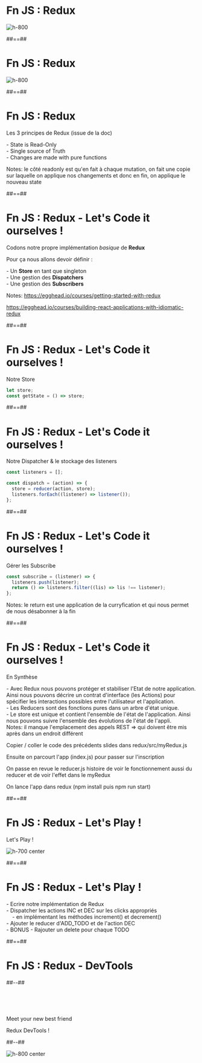 <!-- .slide: class="full-center"-->

# Fn JS : Redux

![h-800](./assets/images/with-without-redux.png)

##==##

<!-- .slide: class="full-center"-->

# Fn JS : Redux

![h-800](./assets/images/big-boss.png)

##==##

<!-- .slide:-->

# Fn JS : Redux

Les 3 principes de Redux (issue de la doc)
<div class="fragment" data-fragment-index="1">
- State is Read-Only
</div>
<div class="fragment" data-fragment-index="2">
- Single source of Truth
</div>
<div class="fragment" data-fragment-index="3">
- Changes are made with pure functions
</div>

Notes:
le côté readonly est qu'en fait à chaque mutation, on fait une copie sur laquelle on applique nos changements et donc en fin, on applique le nouveau state

##==##

<!-- .slide:-->

# Fn JS : Redux - Let's Code it ourselves !

Codons notre propre implémentation _basique_ de **Redux**

Pour ça nous allons devoir définir :

<div class="fragment" data-fragment-index="1">
- Un <b>Store</b> en tant que singleton
</div>
<div class="fragment" data-fragment-index="2">
- Une gestion des <b>Dispatchers</b>
</div>
<div class="fragment" data-fragment-index="3">
- Une gestion des <b>Subscribers</b>
</div>

Notes:
https://egghead.io/courses/getting-started-with-redux

https://egghead.io/courses/building-react-applications-with-idiomatic-redux

##==##

<!-- .slide: class="with-code" -->

# Fn JS : Redux - Let's Code it ourselves !

Notre Store

```javascript
let store;
const getState = () => store;
```

##==##

<!-- .slide: class="with-code" -->

# Fn JS : Redux - Let's Code it ourselves !

Notre Dispatcher & le stockage des listeners

```javascript
const listeners = [];

const dispatch = (action) => {
  store = reducer(action, store);
  listeners.forEach((listener) => listener());
};
```

##==##

<!-- .slide: class="with-code" -->

# Fn JS : Redux - Let's Code it ourselves !

Gérer les Subscribe

```javascript
const subscribe = (listener) => {
  listeners.push(listener);
  return () => listeners.filter((lis) => lis !== listener);
};
```

Notes:
le return est une application de la curryfication et qui nous permet de nous désabonner à la fin

##==##

<!-- .slide:-->

# Fn JS : Redux - Let's Code it ourselves !

En Synthèse

<div class="fragment" data-fragment-index="1">
- Avec Redux nous pouvons protéger et stabiliser l'Etat de notre application. Ainsi nous pouvons décrire un contrat d'interface (les Actions) pour spécifier les interactions possibles entre l'utilisateur et l'application.
</div>
<div class="fragment" data-fragment-index="2">
- Les Reducers sont des fonctions pures dans un arbre d'état unique.
</div>
<div class="fragment" data-fragment-index="3">
- Le store est unique et contient l'ensemble de l'état de l'application. Ainsi nous pouvons suivre l'ensemble des évolutions de l'état de l'appli.
</div>
Notes:
il manque l'emplacement des appels REST => qui doivent être mis après dans un endroit différent

Copier / coller le code des précédents slides dans redux/src/myRedux.js

Ensuite on parcourt l'app (index.js) pour passer sur l'inscription

On passe en revue le reducer.js histoire de voir le fonctionnement aussi du reducer et de voir l'effet dans le myRedux

On lance l'app dans redux (npm install puis npm run start)

##==##

<!-- .slide:-->

# Fn JS : Redux - Let's Play !

Let's Play ! <!-- .element: class="text-center" -->

![h-700 center](./assets/images/lets-play.png)

##==##

<!-- .slide:-->

# Fn JS : Redux - Let's Play !

<div class="fragment" data-fragment-index="1">
- Ecrire notre implémentation de Redux
</div>
<div class="fragment" data-fragment-index="2">
- Dispatcher les actions INC et DEC sur les clicks appropriés <br>
&nbsp;&nbsp;&nbsp;&nbsp;- en implémentant les méthodes increment() et decrement()
</div>
<div class="fragment" data-fragment-index="3">
- Ajouter le reducer d'ADD_TODO et de l'action DEC
</div>
<div class="fragment" data-fragment-index="4">
- BONUS - Rajouter un delete pour chaque TODO
</div>

##==##

<!-- .slide: class="two-column-layout" -->

# Fn JS : Redux - DevTools

##--##

<!-- .slide: -->

  &nbsp;  
  &nbsp;  
  &nbsp;  
  

Meet your new best friend <!-- .element: class="text-center" -->

Redux DevTools ! <!-- .element: class="bold text-center" -->

##--##

<!-- .slide: -->

![h-800 center](./assets/images/devTools.png)
